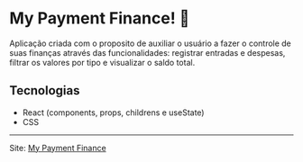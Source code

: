 <h1>My Payment Finance! 🤑</h1>

<p> Aplicação criada com o proposito de auxiliar o usuário a fazer o controle de suas finanças através das funcionalidades: registrar entradas e despesas, filtrar os valores por tipo e visualizar o saldo total.</p>


<h2> Tecnologias </h2>
<ul>
  <li> React (components, props, childrens e useState) </li>
  <li> CSS </li>
</ul>

---

Site: <a href="https://react-mypayment.vercel.app/">My Payment Finance </a>


